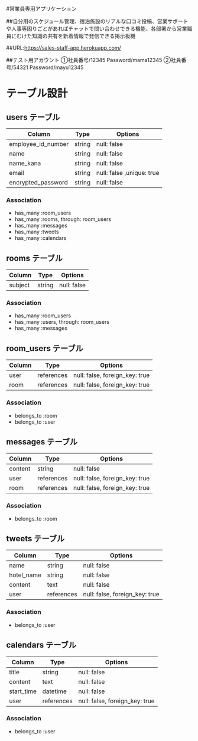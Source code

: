 #営業員専用アプリケーション

##自分用のスケジュール管理、宿泊施設のリアルな口コミ投稿、営業サポートや人事等困りごとがあればチャットで問い合わせできる機能、各部署から営業職員にむけた知識の共有を新着情報で発信できる掲示板機

##URL:https://sales-staff-app.herokuapp.com/

##テスト用アカウント
①社員番号/12345 Password/mama12345
②社員番号/54321 Password/mayu12345


# テーブル設計

## users テーブル
| Column              | Type   | Options                   |
| ------------------  | ------ | -----------               |
| employee_id_number  | string | null: false               |
| name                | string | null: false               |
| name_kana           | string | null: false               |
| email               | string | null: false ,unique: true |
| encrypted_password  | string | null: false               |

### Association

- has_many :room_users
- has_many :rooms, through: room_users
- has_many :messages
- has_many :tweets
- has_many :calendars


## rooms テーブル

| Column    | Type   | Options     |
| ------    | ------ | ----------- |
| subject   | string | null: false |

### Association

- has_many :room_users
- has_many :users, through: room_users
- has_many :messages

## room_users テーブル

| Column | Type       | Options                        |
| ------ | ---------- | ------------------------------ |
| user   | references | null: false, foreign_key: true |
| room   | references | null: false, foreign_key: true |

### Association

- belongs_to :room
- belongs_to :user

## messages テーブル

| Column  | Type       | Options                        |
| ------- | ---------- | ------------------------------ |
| content | string     | null: false                    |
| user    | references | null: false, foreign_key: true |
| room    | references | null: false, foreign_key: true |

### Association

- belongs_to :room

## tweets テーブル

| Column     | Type       | Options                        |
| -------    | ---------- | ------------------------------ |
| name       | string     | null: false                    | 
| hotel_name | string     | null: false                    | 
| content    | text       | null: false                    |
| user       | references | null: false, foreign_key: true |

### Association
- belongs_to :user

## calendars テーブル

| Column     | Type       | Options                        |
| -------    | ---------- | ------------------------------ |
| title      | string     | null: false                    | 
| content    | text       | null: false                    |
| start_time | datetime   | null: false                    |
| user       | references | null: false, foreign_key: true |

### Association
- belongs_to :user
